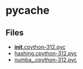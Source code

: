 # __pycache__

## Files

- [__init__.cpython-312.pyc](__init__.cpython-312.pyc)
- [hashing.cpython-312.pyc](hashing.cpython-312.pyc)
- [numba_.cpython-312.pyc](numba_.cpython-312.pyc)
